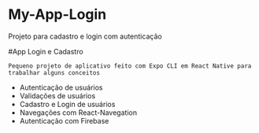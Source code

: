 # My-App-Login
Projeto para cadastro e login com autenticação

#App Login e Cadastro

```
Pequeno projeto de aplicativo feito com Expo CLI em React Native para trabalhar alguns conceitos 
```

- Autenticação de usuários
- Validações de usuários
- Cadastro e Login de usuários
- Navegações com React-Navegation
- Autenticação com Firebase
